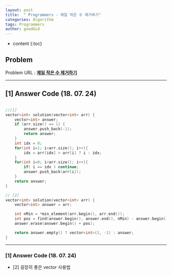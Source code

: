 ```yaml
---
layout: post
title:  " Programmers - 제일 작은 수 제거하기"
categories: Algorithm
tags: Programmers
author: goodGid
---
```

* content
{:toc}


## Problem 
Problem URL : **[제일 작은 수 제거하기](https://programmers.co.kr/learn/courses/30/lessons/12935)**

---

## [1] Answer Code (18. 07. 24)

``` cpp

//[1]
vector<int> solution(vector<int> arr) {
    vector<int> answer;
    if (arr.size() == 1) {
        answer.push_back(-1);
        return answer;
    }
    int idx = 0;
    for(int i=1; i<arr.size(); i++){
        idx = arr[idx] > arr[i] ? i : idx;
    }
    for(int i=0; i<arr.size(); i++){
        if( i == idx ) continue;
        answer.push_back(arr[i]);
    }
    return answer;
}

// [2]
vector<int> solution(vector<int> arr) {
    vector<int> answer = arr;

    int nMin = *min_element(arr.begin(), arr.end());
    int pos = find(answer.begin(), answer.end(), nMin) - answer.begin();
    answer.erase(answer.begin() + pos);

    return answer.empty() ? vector<int>(1, -1) : answer;
}


```

---

### [1] Answer Code (18. 07. 24)

* [2] 굉장히 좋은 vector 사용법
